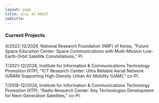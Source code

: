 ```yaml
---
layout: page
title: acai at KAIST
subtitle: 
---
```


### Current Projects


4/2022-12/2026,   National Research Foundation (NRF) of Korea, “Future Space Education Center: Space Communications with Multi-Mission Low-Earth-Orbit Satellite Constellations,” PI.


7/2021-12/2028,   Institute for Information & Communications Technology Promotion (IITP), “ICT Research Center: Ultra Reliable Aerial Network (URAN) Supporting High-Density Urban Air Mobility (UAM),” co-PI.


7/2018-12/2024,   Institute for Information & Communications Technology Promotion (IITP), “Radio Research Center: Key Technologies Development for Next-Generation Satellites,” co-PI.
